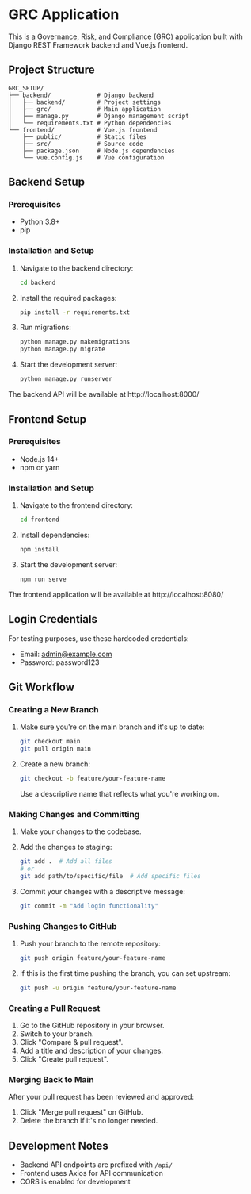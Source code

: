 # GRC Application

This is a Governance, Risk, and Compliance (GRC) application built with Django REST Framework backend and Vue.js frontend.

## Project Structure

```
GRC_SETUP/
├── backend/             # Django backend
│   ├── backend/         # Project settings
│   ├── grc/             # Main application
│   ├── manage.py        # Django management script
│   └── requirements.txt # Python dependencies
└── frontend/            # Vue.js frontend
    ├── public/          # Static files
    ├── src/             # Source code
    ├── package.json     # Node.js dependencies
    └── vue.config.js    # Vue configuration
```

## Backend Setup

### Prerequisites
- Python 3.8+
- pip

### Installation and Setup

1. Navigate to the backend directory:
   ```bash
   cd backend
   ```

2. Install the required packages:
   ```bash
   pip install -r requirements.txt
   ```

3. Run migrations:
   ```bash
   python manage.py makemigrations
   python manage.py migrate
   ```

4. Start the development server:
   ```bash
   python manage.py runserver
   ```

The backend API will be available at http://localhost:8000/

## Frontend Setup

### Prerequisites
- Node.js 14+
- npm or yarn

### Installation and Setup

1. Navigate to the frontend directory:
   ```bash
   cd frontend
   ```

2. Install dependencies:
   ```bash
   npm install

   ```

3. Start the development server:
   ```bash
   npm run serve

   ```

The frontend application will be available at http://localhost:8080/

## Login Credentials

For testing purposes, use these hardcoded credentials:
- Email: admin@example.com
- Password: password123

## Git Workflow

### Creating a New Branch

1. Make sure you're on the main branch and it's up to date:
   ```bash
   git checkout main
   git pull origin main
   ```

2. Create a new branch:
   ```bash
   git checkout -b feature/your-feature-name
   ```
   Use a descriptive name that reflects what you're working on.

### Making Changes and Committing

1. Make your changes to the codebase.

2. Add the changes to staging:
   ```bash
   git add .  # Add all files
   # or
   git add path/to/specific/file  # Add specific files
   ```

3. Commit your changes with a descriptive message:
   ```bash
   git commit -m "Add login functionality"
   ```

### Pushing Changes to GitHub

1. Push your branch to the remote repository:
   ```bash
   git push origin feature/your-feature-name
   ```

2. If this is the first time pushing the branch, you can set upstream:
   ```bash
   git push -u origin feature/your-feature-name
   ```

### Creating a Pull Request

1. Go to the GitHub repository in your browser.
2. Switch to your branch.
3. Click "Compare & pull request".
4. Add a title and description of your changes.
5. Click "Create pull request".

### Merging Back to Main

After your pull request has been reviewed and approved:

1. Click "Merge pull request" on GitHub.
2. Delete the branch if it's no longer needed.

## Development Notes

- Backend API endpoints are prefixed with `/api/`
- Frontend uses Axios for API communication
- CORS is enabled for development

